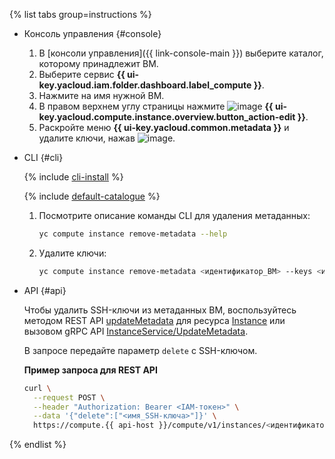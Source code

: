 {% list tabs group=instructions %}

- Консоль управления {#console}

  1. В [консоли управления]({{ link-console-main }}) выберите каталог, которому принадлежит ВМ.
  1. Выберите сервис **{{ ui-key.yacloud.iam.folder.dashboard.label_compute }}**.
  1. Нажмите на имя нужной ВМ.
  1. В правом верхнем углу страницы нажмите ![image](../../_assets/pencil.svg) **{{ ui-key.yacloud.compute.instance.overview.button_action-edit }}**.
  1. Раскройте меню **{{ ui-key.yacloud.common.metadata }}** и удалите ключи, нажав ![image](../../_assets/cross.svg).

- CLI {#cli}

  {% include [cli-install](../cli-install.md) %}

  {% include [default-catalogue](../default-catalogue.md) %}

  1. Посмотрите описание команды CLI для удаления метаданных:

      ```bash
      yc compute instance remove-metadata --help
      ```

  1. Удалите ключи:

      ```bash
      yc compute instance remove-metadata <идентификатор_ВМ> --keys <имя_SSH-ключа>
      ```

- API {#api}

  Чтобы удалить SSH-ключи из метаданных ВМ, воспользуйтесь методом REST API [updateMetadata](../../compute/api-ref/Instance/updateMetadata.md) для ресурса [Instance](../../compute/api-ref/Instance/) или вызовом gRPC API [InstanceService/UpdateMetadata](../../compute/api-ref/grpc/Instance/updateMetadata.md).

  В запросе передайте параметр `delete` с SSH-ключом.

  **Пример запроса для REST API**

  ```bash
  curl \
    --request POST \
    --header "Authorization: Bearer <IAM-токен>" \
    --data '{"delete":["<имя_SSH-ключа>"]}' \
    https://compute.{{ api-host }}/compute/v1/instances/<идентификатор_ВМ>/updateMetadata
  ```

{% endlist %}
